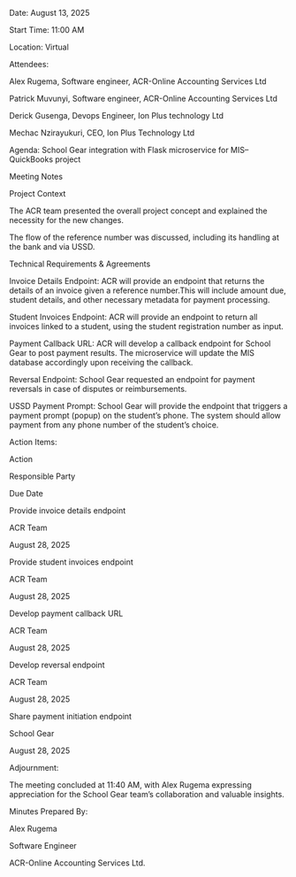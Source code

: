 Date: August 13, 2025

Start Time: 11:00 AM

Location: Virtual

Attendees:

Alex Rugema, Software engineer, ACR-Online Accounting Services Ltd 

Patrick Muvunyi, Software engineer, ACR-Online Accounting Services Ltd

Derick Gusenga, Devops Engineer, Ion Plus technology Ltd

Mechac Nzirayukuri, CEO, Ion Plus Technology Ltd

Agenda: School Gear integration with Flask microservice for MIS–QuickBooks project

Meeting Notes

Project Context

The ACR team presented the overall project concept and explained the necessity for the new changes.

The flow of the reference number was discussed, including its handling at the bank and via USSD.


Technical Requirements & Agreements


Invoice Details Endpoint:
 ACR will provide an endpoint that returns the details of an invoice given a reference number.This will include amount due, student details, and other necessary metadata for payment processing.


Student Invoices Endpoint:
 ACR will provide an endpoint to return all invoices linked to a student, using the student registration number as input.


Payment Callback URL:
 ACR will develop a callback endpoint for School Gear to post payment results.
 The microservice will update the MIS database accordingly upon receiving the callback.


Reversal Endpoint:
 School Gear requested an endpoint for payment reversals in case of disputes or reimbursements.


USSD Payment Prompt:
 School Gear will provide the endpoint that triggers a payment prompt (popup) on the student’s phone.
 The system should allow payment from any phone number of the student’s choice.

Action Items:

Action

Responsible Party

Due Date

Provide invoice details endpoint

ACR Team

August 28, 2025

Provide student invoices endpoint

ACR Team

August 28, 2025

Develop payment callback URL

ACR Team

August 28, 2025

Develop reversal endpoint

ACR Team

August 28, 2025

Share  payment initiation endpoint

School Gear

August 28, 2025

Adjournment:

The meeting concluded at 11:40 AM, with Alex Rugema expressing appreciation for the School Gear team’s collaboration and valuable insights.

Minutes Prepared By:

Alex Rugema

Software Engineer

ACR-Online Accounting Services Ltd.